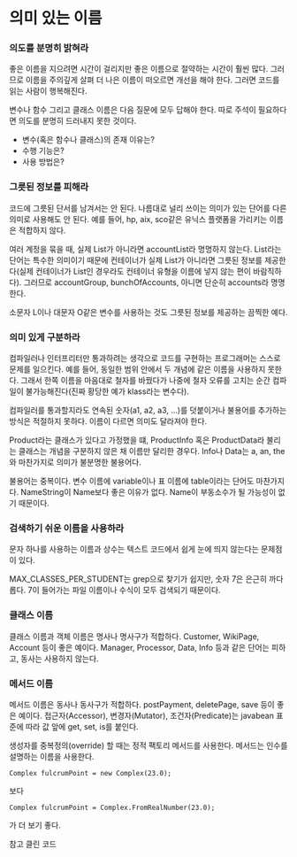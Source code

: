 # 의미 있는 이름

### 의도를 분명히 밝혀라
좋은 이름을 지으려면 시간이 걸리지만 좋은 이름으로 절약하는 시간이 훨씬 많다. 그러므로 이름을 주의깊게 살펴 더 나은 이름이 떠오르면 개선을 해야 한다. 그러면 코드를 읽는 사람이 행복해진다.

변수나 함수 그리고 클래스 이름은 다음 질문에 모두 답해야 한다. 따로 주석이 필요하다면 의도를 분명히 드러내지 못한 것이다.
* 변수(혹은 함수나 클래스)의 존재 이유는?
* 수행 기능은?
* 사용 방법은?

### 그릇된 정보를 피해라
코드에 그릇된 단서를 남겨서는 안 된다. 나름대로 널리 쓰이는 의미가 있는 단어를 다른 의미로 사용해도 안 된다. 예를 들어, hp, aix, sco같은 유닉스 플랫폼을 가리키는 이름은 적합하지 않다.

여러 계정을 묶을 때, 실제 List가 아니라면 accountList라 명명하지 않는다. List라는 단어는 특수한 의미이기 때문에 컨테이너가 실제 List가 아니라면 그릇된 정보를 제공한다(실제 컨테이너가 List인 경우라도 컨테이너 유형을 이름에 넣지 않는 편이 바람직하다). 그러므로 accountGroup, bunchOfAccounts, 아니면 단순히 accounts라 명명한다.

소문자 L이나 대문자 O같은 변수를 사용하는 것도 그릇된 정보를 제공하는 끔찍한 예다.

### 의미 있게 구분하라
컴파일러나 인터프리터만 통과하려는 생각으로 코드를 구현하는 프로그래머는 스스로 문제를 일으킨다. 예를 들어, 동일한 범위 안에서 두 개념에 같은 이름을 사용하지 못한다. 그래서 한쪽 이름을 마음대로 철자를 바꿨다가 나중에 철자 오류를 고치는 순간 컴파일이 불가능해진다(진짜 황당한 예가 klass라는 변수다).

컴파일러를 통과할지라도 연속된 숫자(a1, a2, a3, ...)를 덧붙이거나 불용어를 추가하는 방식은 적절하지 못하다. 이름이 다르면 의미도 달라져야 한다.

Product라는 클래스가 있다고 가정했을 떄, ProductInfo 혹은 ProductData라 불리는 클래스는 개념을 구분하지 않은 채 이름만 달리한 경우다. Info나 Data는 a, an, the와 마찬가지로 의미가 불분명한 불용어다.

불용어는 중복이다. 변수 이름에 variable이나 표 이름에 table이라는 단어도 마찬가지다. NameString이 Name보다 좋은 이유가 없다. Name이 부동소수가 될 가능성이 없기 때문이다.

### 검색하기 쉬운 이름을 사용하라
문자 하나를 사용하는 이름과 상수는 텍스트 코드에서 쉽게 눈에 띄지 않는다는 문제점이 있다.

MAX_CLASSES_PER_STUDENT는 grep으로 찾기가 쉽지만, 숫자 7은 은근히 까다롭다. 7이 들어가는 파일 이름이나 수식이 모두 검색되기 때문이다.

### 클래스 이름
클래스 이름과 객체 이름은 명사나 명사구가 적합하다. Customer, WikiPage, Account 등이 좋은 예이다. Manager, Processor, Data, Info 등과 같은 단어는 피하고, 동사는 사용하지 않는다.

### 메서드 이름
메서드 이름은 동사나 동사구가 적합하다. postPayment, deletePage, save 등이 좋은 예이다. 접근자(Accessor), 변경자(Mutator), 조건자(Predicate)는 javabean 표준에 따라 값 앞에 get, set, is를 붙인다.

생성자를 중복정의(override) 할 때는 정적 팩토리 메서드를 사용한다. 메서드는 인수를 설명하는 이름을 사용한다.
```
Complex fulcrumPoint = new Complex(23.0);
```
보다
```
Complex fulcrumPoint = Complex.FromRealNumber(23.0);
```
가 더 보기 좋다.

참고 클린 코드
